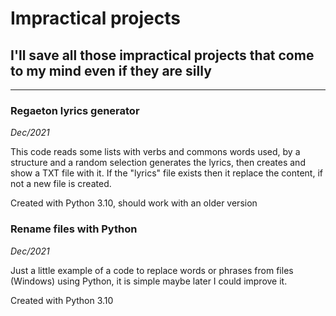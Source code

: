 # Impractical projects
## I'll save all those impractical projects that come to my mind even if they are silly

---
### Regaeton lyrics generator  
*Dec/2021*
  
This code reads some lists with verbs and commons words used, by a structure and a random selection generates the lyrics, then creates and show a TXT file with it. If the "lyrics" file exists then it replace the content, if not a new file is created.
  
Created with Python 3.10, should work with an older version

### Rename files with Python
*Dec/2021*

Just a little example of a code to replace words or phrases from files (Windows) using Python, it is simple maybe later I could improve it.

Created with Python 3.10
